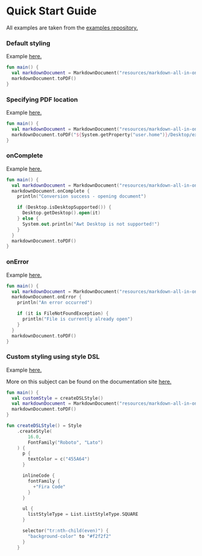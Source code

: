 # Quick Start Guide
All examples are taken from the [examples repository.](https://github.com/woojiahao/kMD2PDF-examples)

### Default styling
Example [here.](https://github.com/woojiahao/kMD2PDF-examples/blob/master/src/main/kotlin/com/github/woojiahao/basic/DefaultStyling.kt)
```kotlin
fun main() {
  val markdownDocument = MarkdownDocument("resources/markdown-all-in-one.md")
  markdownDocument.toPDF()
}
```

### Specifying PDF location
Example [here.](https://github.com/woojiahao/kMD2PDF-examples/blob/master/src/main/kotlin/com/github/woojiahao/basic/SpecifyingPDFLocation.kt)
```kotlin
fun main() {
  val markdownDocument = MarkdownDocument("resources/markdown-all-in-one.md")
  markdownDocument.toPDF("${System.getProperty("user.home")}/Desktop/exported.pdf")
}
```

### onComplete
Example [here.](https://github.com/woojiahao/kMD2PDF-examples/blob/master/src/main/kotlin/com/github/woojiahao/basic/OnCompleteAction.kt)
```kotlin
fun main() {
  val markdownDocument = MarkdownDocument("resources/markdown-all-in-one.md")
  markdownDocument.onComplete {
    println("Conversion success - opening document")

    if (Desktop.isDesktopSupported()) {
      Desktop.getDesktop().open(it)
    } else {
      System.out.println("Awt Desktop is not supported!")
    }
  }
  markdownDocument.toPDF()
}
```

### onError
Example [here.](https://github.com/woojiahao/kMD2PDF-examples/blob/master/src/main/kotlin/com/github/woojiahao/basic/OnErrorAction.kt)
```kotlin
fun main() {
  val markdownDocument = MarkdownDocument("resources/markdown-all-in-one.md")
  markdownDocument.onError {
    println("An error occurred")

    if (it is FileNotFoundException) {
      println("File is currently already open")
    }
  }
  markdownDocument.toPDF()
}
```

### Custom styling using style DSL
Example [here.](https://github.com/woojiahao/kMD2PDF-examples/blob/master/src/main/kotlin/com/github/woojiahao/basic/SimpleStyling.kt)

More on this subject can be found on the documentation site [here.](StyleDSL.md)
```kotlin
fun main() {
  val customStyle = createDSLStyle()
  val markdownDocument = MarkdownDocument("resources/markdown-all-in-one.md", customStyle)
  markdownDocument.toPDF()
}

fun createDSLStyle() = Style
    .createStyle(
        16.0,
        FontFamily("Roboto", "Lato")
    ) {
      p {
        textColor = c("455A64")
      }

      inlineCode {
        fontFamily {
          +"Fira Code"
        }
      }

      ul {
        listStyleType = List.ListStyleType.SQUARE
      }

      selector("tr:nth-child(even)") {
        "background-color" to "#f2f2f2"
      }
    }
```